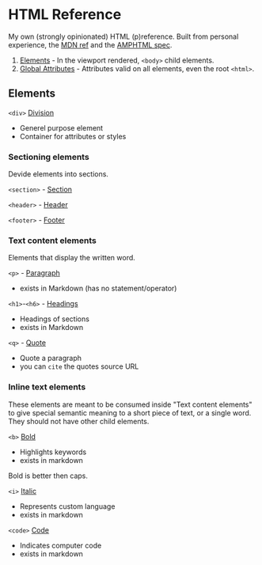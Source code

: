 # HTML Reference

My own (strongly opinionated) HTML (p)reference. Built from personal experience, the [MDN ref](https://developer.mozilla.org/en-US/docs/Web/HTML/Reference) and the [AMPHTML spec](https://github.com/ampproject/amphtml/blob/main/docs/spec/amp-html-format.md).

1. [Elements](#elements) - In the viewport rendered, `<body>` child elements.
2. [Global Attributes](#global-attributes) - Attributes valid on all elements, even the root `<html>`.

## Elements

`<div>` [Division](https://developer.mozilla.org/en-US/docs/Web/HTML/Element/div)

- Generel purpose element
- Container for attributes or styles

### Sectioning elements

Devide elements into sections.

`<section>` - [Section](https://developer.mozilla.org/en-US/docs/Web/HTML/Element/section)

`<header>` - [Header](https://developer.mozilla.org/en-US/docs/Web/HTML/Element/header)

`<footer>` - [Footer](https://developer.mozilla.org/en-US/docs/Web/HTML/Element/footer)

### Text content elements

Elements that display the written word.

`<p>` - [Paragraph](https://developer.mozilla.org/en-US/docs/Web/HTML/Element/p)

- exists in Markdown (has no statement/operator)

`<h1>`-`<h6>` - [Headings](https://developer.mozilla.org/en-US/docs/Web/HTML/Element/Heading_Elements)

- Headings of sections
- exists in Markdown

`<q>` - [Quote](https://developer.mozilla.org/en-US/docs/Web/HTML/Element/q)

- Quote a paragraph
- you can `cite` the quotes source URL

### Inline text elements

These elements are meant to be consumed inside "Text content elements" to give special semantic meaning to a short piece of text, or a single word. They should not have other child elements.

`<b>` [Bold](https://developer.mozilla.org/en-US/docs/Web/HTML/Element/b)

- Highlights keywords
- exists in markdown

Bold is better then caps.

`<i>` [Italic](https://developer.mozilla.org/en-US/docs/Web/HTML/Element/i)

- Represents custom language
- exists in markdown

`<code>` [Code](https://developer.mozilla.org/en-US/docs/Web/HTML/Element/code)

- Indicates computer code
- exists in markdown
